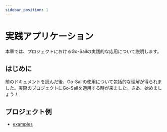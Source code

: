 ```yaml
---
sidebar_position: 1
---  
```

# 実践アプリケーション  
本章では、プロジェクトにおけるGo-Sailの実践的な応用について説明します。  

## はじめに  
前のドキュメントを読んだ後、Go-Sailの使用について包括的な理解が得られました。実際のプロジェクトにGo-Sailを適用する時が来ました。さあ、始めましょう！  

## プロジェクト例  
- [examples](https://github.com/go-sail/nav-server)  
